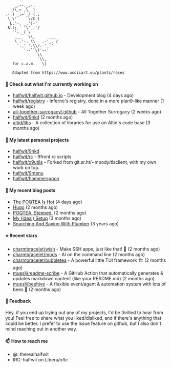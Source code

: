 ```
    _,--._.-,
   /\_r-,\_ )
.-.) _;='_/ (.;
 \ \'     \/C )
  L.'-. _.'|-'
 &lt;_`-'\'_.'/
   `'-._( \
    ___   \\,      ___
    \ .'-. \\   .-'_. /
     '._' '.\\/.-'_.'
        '--``\('--'
              \\
              `\\,
   for c.a.m.   \|
   
   Adapted from https://www.asciiart.eu/plants/roses
```

#### 👷 Check out what I'm currently working on

- [halfwit/halfwit.github.io](https://github.com/halfwit/halfwit.github.io) - Development blog (4 days ago)
- [halfwit/registry](https://github.com/halfwit/registry) - Inferno&#39;s registry, done in a more plan9-like manner (1 week ago)
- [all-together-surrogacy/.github](https://github.com/all-together-surrogacy/.github) - All Together Surrogacy (2 weeks ago)
- [halfwit/9hkd](https://github.com/halfwit/9hkd) (2 months ago)
- [altid/libs](https://github.com/altid/libs) - A collection of libraries for use on Altid&#39;s code base (3 months ago)

#### 🌱 My latest personal projects

- [halfwit/9hkd](https://github.com/halfwit/9hkd)
- [halfwit/rc](https://github.com/halfwit/rc) - 9front rc scripts
- [halfwit/x9utils](https://github.com/halfwit/x9utils) - Forked from git.sr.ht/~moody/tlsclient, with my own work on top.
- [halfwit/9menu](https://github.com/halfwit/9menu)
- [halfwit/hammerspoon](https://github.com/halfwit/hammerspoon)

#### 📜 My recent blog posts

- [The POQTEA Is Hot](https://halfwit.github.io/2023/11/01/the-poqtea-is-hot.html) (4 days ago)
- [Hugo](https://halfwit.github.io/2023/09/04/hugo.html) (2 months ago)
- [POQTEA, Steeped.](https://halfwit.github.io/2023/08/29/layouts.html) (2 months ago)
- [My (ideal) Setup](https://halfwit.github.io/2023/07/26/setup.html) (3 months ago)
- [Searching And Saving With Plumber](https://halfwit.github.io/2020/06/27/searching.html) (3 years ago)

#### ⭐ Recent stars

- [charmbracelet/wish](https://github.com/charmbracelet/wish) - Make SSH apps, just like that! 💫 (2 months ago)
- [charmbracelet/mods](https://github.com/charmbracelet/mods) - AI on the command line (2 months ago)
- [charmbracelet/bubbletea](https://github.com/charmbracelet/bubbletea) - A powerful little TUI framework 🏗 (2 months ago)
- [muesli/readme-scribe](https://github.com/muesli/readme-scribe) - A GitHub Action that automatically generates &amp; updates markdown content (like your README.md) (2 months ago)
- [muesli/beehive](https://github.com/muesli/beehive) - A flexible event/agent &amp; automation system with lots of bees 🐝 (2 months ago)

#### 💬 Feedback

Hey, if you end up trying out any of my projects, I'd be thrilled to hear from you! Feel free to share what you liked/disliked, and if there's anything that could be better.
I prefer to use the Issue feature on github, but I also don't mind reaching out in another way.

#### 📫 How to reach me
- @: therealhalfwit
- IRC: halfwit on Libera/oftc
